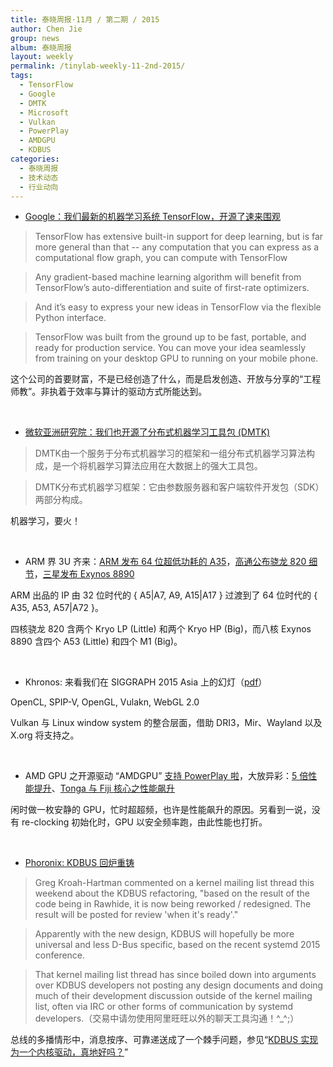 ```yaml
---
title: 泰晓周报·11月 / 第二期 / 2015
author: Chen Jie
group: news
album: 泰晓周报
layout: weekly
permalink: /tinylab-weekly-11-2nd-2015/
tags:
  - TensorFlow
  - Google
  - DMTK
  - Microsoft
  - Vulkan
  - PowerPlay
  - AMDGPU
  - KDBUS
categories:
  - 泰晓周报
  - 技术动态
  - 行业动向
---
```


- [Google：我们最新的机器学习系统 TensorFlow，开源了速来围观](http://googleresearch.blogspot.com/2015/11/tensorflow-googles-latest-machine_9.html)

> TensorFlow has extensive built-in support for deep learning, but is far more general than that -- any computation that you can express as a computational flow graph, you can compute with TensorFlow

> Any gradient-based machine learning algorithm will benefit from TensorFlow’s auto-differentiation and suite of first-rate optimizers.

> And it’s easy to express your new ideas in TensorFlow via the flexible Python interface.

> TensorFlow was built from the ground up to be fast, portable, and ready for production service. You can move your idea seamlessly from training on your desktop GPU to running on your mobile phone.

这个公司的首要财富，不是已经创造了什么，而是启发创造、开放与分享的“工程师教”。非执着于效率与算计的驱动方式所能达到。

<br/>

- [微软亚洲研究院：我们也开源了分布式机器学习工具包 (DMTK)](http://www.msra.cn/zh-cn/research/release/dmtk.aspx)

> DMTK由一个服务于分布式机器学习的框架和一组分布式机器学习算法构成，是一个将机器学习算法应用在大数据上的强大工具包。

> DMTK分布式机器学习框架：它由参数服务器和客户端软件开发包（SDK）两部分构成。

机器学习，要火！

<br/>

- ARM 界 3U 齐来：[ARM 发布 64 位超低功耗的 A35](http://anandtech.com/show/9769/arm-announces-cortex-a35)，[高通公布骁龙 820 细节](http://anandtech.com/show/9778/qualcomm-snapdragon-820-experience-hmp-kryo-and-demos)，[三星发布 Exynos 8890](http://anandtech.com/show/9781/samsung-announces-exynos-8890-with-cat1213-modem-and-custom-cpu)

ARM 出品的 IP 由 32 位时代的 { A5\|A7, A9, A15\|A17 } 过渡到了 64 位时代的 { A35, A53, A57\|A72 }。

四核骁龙 820 含两个 Kryo LP (Little) 和两个 Kryo HP (Big)，而八核 Exynos 8890 含四个 A53 (Little) 和四个 M1 (Big)。

<br/>

- Khronos: 来看我们在 SIGGRAPH 2015 Asia 上的幻灯（[pdf](https://www.khronos.org/assets/uploads/developers/library/2015-sigasia/SIGGRAPH-Asia_Nov15.pdf)）

OpenCL, SPIP-V, OpenGL, Vulakn, WebGL 2.0

Vulkan 与 Linux window system 的整合层面，借助 DRI3，Mir、Wayland 以及 X.org 将支持之。

<br/>

- AMD GPU 之开源驱动 “AMDGPU” [支持 PowerPlay 啦](http://lists.freedesktop.org/archives/dri-devel/2015-November/094230.html)，大放异彩：[5 倍性能提升](http://www.phoronix.com/scan.php?page=news_item&px=AMD-GPU-PowerPlay-Init)、[Tonga 与 Fiji 核心之性能飙升](http://www.phoronix.com/scan.php?item=amdgpu-powerplay-test&num=1&page=article)

闲时做一枚安静的 GPU，忙时超超频，也许是性能飙升的原因。另看到一说，没有 re-clocking 初始化时，GPU 以安全频率跑，由此性能也打折。

<br/>

- [Phoronix: KDBUS 回炉重铸](http://www.phoronix.com/scan.php?page=news_item&px=KDBUS-Back-To-Design)

> Greg Kroah-Hartman commented on a kernel mailing list thread this weekend about the KDBUS refactoring, "based on the result of the code being in Rawhide, it is now being reworked / redesigned. The result will be posted for review 'when it's ready'."
 
> Apparently with the new design, KDBUS will hopefully be more universal and less D-Bus specific, based on the recent systemd 2015 conference.

> That kernel mailing list thread has since boiled down into arguments over KDBUS developers not posting any design documents and doing much of their development discussion outside of the kernel mailing list, often via IRC or other forms of communication by systemd developers.（交易中请勿使用阿里旺旺以外的聊天工具沟通！^_^;）

总线的多播情形中，消息按序、可靠递送成了一个棘手问题，参见“[KDBUS 实现为一个内核驱动，真地好吗？](/kdbus-kernel-is-implemented-as-a-driver-its-really-okay/)”
